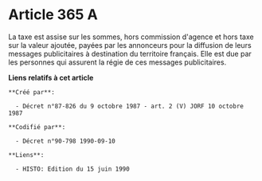 # Article 365 A

La taxe est assise sur les sommes, hors commission d'agence et hors taxe sur la valeur ajoutée, payées par les annonceurs
pour la diffusion de leurs messages publicitaires à destination du territoire français. Elle est due par les personnes qui
assurent la régie de ces messages publicitaires.

**Liens relatifs à cet article**

	**Créé par**:

	  - Décret n°87-826 du 9 octobre 1987 - art. 2 (V) JORF 10 octobre 1987

	**Codifié par**:

	  - Décret n°90-798 1990-09-10

	**Liens**:

	  - HISTO: Edition du 15 juin 1990
